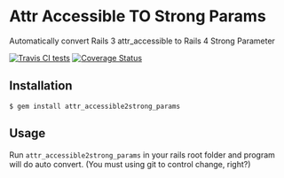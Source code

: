 # Attr Accessible TO Strong Params

Automatically convert Rails 3 attr_accessible to Rails 4 Strong Parameter

[![Travis CI tests](https://travis-ci.org/Eric-Guo/attr_accessible2strong_params.png)](https://travis-ci.org/Eric-Guo/attr_accessible2strong_params)
[![Coverage Status](https://coveralls.io/repos/Eric-Guo/attr_accessible2strong_params/badge.png?branch=master)](https://coveralls.io/r/Eric-Guo/attr_accessible2strong_params?branch=master)

## Installation

    $ gem install attr_accessible2strong_params

## Usage

Run `attr_accessible2strong_params` in your rails root folder and program will do auto convert. (You must using git to control change, right?)